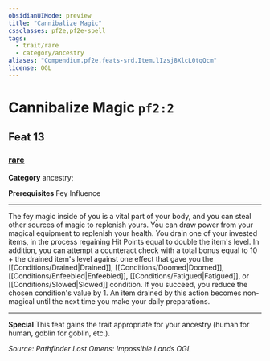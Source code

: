 ```yaml
---
obsidianUIMode: preview
title: "Cannibalize Magic"
cssclasses: pf2e,pf2e-spell
tags:
  - trait/rare
  - category/ancestry
aliases: "Compendium.pf2e.feats-srd.Item.lIzsj8XlcL0tqQcm"
license: OGL
---
```

# Cannibalize Magic `pf2:2`
## Feat 13
### [rare](rare "Rare Rarity Trait")

**Category** ancestry; 



**Prerequisites** Fey Influence
* * *
The fey magic inside of you is a vital part of your body, and you can steal other sources of magic to replenish yours. You can draw power from your magical equipment to replenish your health. You drain one of your invested items, in the process regaining Hit Points equal to double the item's level. In addition, you can attempt a counteract check with a total bonus equal to 10 + the drained item's level against one effect that gave you the [[Conditions/Drained|Drained]], [[Conditions/Doomed|Doomed]], [[Conditions/Enfeebled|Enfeebled]], [[Conditions/Fatigued|Fatigued]], or [[Conditions/Slowed|Slowed]] condition. If you succeed, you reduce the chosen condition's value by 1. An item drained by this action becomes non-magical until the next time you make your daily preparations.

* * *

**Special** This feat gains the trait appropriate for your ancestry (human for human, goblin for goblin, etc.).

*Source: Pathfinder Lost Omens: Impossible Lands*
*OGL*